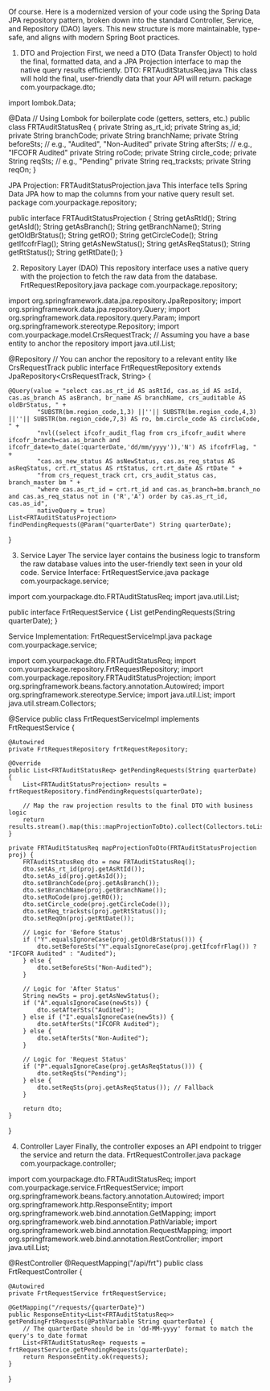 Of course. Here is a modernized version of your code using the Spring Data JPA repository pattern, broken down into the standard Controller, Service, and Repository (DAO) layers.
This new structure is more maintainable, type-safe, and aligns with modern Spring Boot practices.
1. DTO and Projection
First, we need a DTO (Data Transfer Object) to hold the final, formatted data, and a JPA Projection interface to map the native query results efficiently.
DTO: FRTAuditStatusReq.java
This class will hold the final, user-friendly data that your API will return.
package com.yourpackage.dto;

import lombok.Data;

@Data // Using Lombok for boilerplate code (getters, setters, etc.)
public class FRTAuditStatusReq {
    private String as_rt_id;
    private String as_id;
    private String branchCode;
    private String branchName;
    private String beforeSts; // e.g., "Audited", "Non-Audited"
    private String afterSts;  // e.g., "IFCOFR Audited"
    private String roCode;
    private String circle_code;
    private String reqSts;    // e.g., "Pending"
    private String req_tracksts;
    private String reqOn;
}

JPA Projection: FRTAuditStatusProjection.java
This interface tells Spring Data JPA how to map the columns from your native query result set.
package com.yourpackage.repository;

public interface FRTAuditStatusProjection {
    String getAsRtId();
    String getAsId();
    String getAsBranch();
    String getBranchName();
    String getOldBrStatus();
    String getRO();
    String getCircleCode();
    String getIfcofrFlag();
    String getAsNewStatus();
    String getAsReqStatus();
    String getRtStatus();
    String getRtDate();
}

2. Repository Layer (DAO)
This repository interface uses a native query with the projection to fetch the raw data from the database.
FrtRequestRepository.java
package com.yourpackage.repository;

import org.springframework.data.jpa.repository.JpaRepository;
import org.springframework.data.jpa.repository.Query;
import org.springframework.data.repository.query.Param;
import org.springframework.stereotype.Repository;
import com.yourpackage.model.CrsRequestTrack; // Assuming you have a base entity to anchor the repository
import java.util.List;

@Repository
// You can anchor the repository to a relevant entity like CrsRequestTrack
public interface FrtRequestRepository extends JpaRepository<CrsRequestTrack, String> {

    @Query(value = "select cas.as_rt_id AS asRtId, cas.as_id AS asId, cas.as_branch AS asBranch, br_name AS branchName, crs_auditable AS oldBrStatus, " +
            "SUBSTR(bm.region_code,1,3) ||''|| SUBSTR(bm.region_code,4,3) ||''|| SUBSTR(bm.region_code,7,3) AS ro, bm.circle_code AS circleCode, " +
            "nvl((select ifcofr_audit_flag from crs_ifcofr_audit where ifcofr_branch=cas.as_branch and ifcofr_date=to_date(:quarterDate,'dd/mm/yyyy')),'N') AS ifcofrFlag, " +
            "cas.as_new_status AS asNewStatus, cas.as_req_status AS asReqStatus, crt.rt_status AS rtStatus, crt.rt_date AS rtDate " +
            "from crs_request_track crt, crs_audit_status cas, branch_master bm " +
            "where cas.as_rt_id = crt.rt_id and cas.as_branch=bm.branch_no and cas.as_req_status not in ('R','A') order by cas.as_rt_id, cas.as_id",
            nativeQuery = true)
    List<FRTAuditStatusProjection> findPendingRequests(@Param("quarterDate") String quarterDate);
}

3. Service Layer
The service layer contains the business logic to transform the raw database values into the user-friendly text seen in your old code.
Service Interface: FrtRequestService.java
package com.yourpackage.service;

import com.yourpackage.dto.FRTAuditStatusReq;
import java.util.List;

public interface FrtRequestService {
    List<FRTAuditStatusReq> getPendingRequests(String quarterDate);
}

Service Implementation: FrtRequestServiceImpl.java
package com.yourpackage.service;

import com.yourpackage.dto.FRTAuditStatusReq;
import com.yourpackage.repository.FrtRequestRepository;
import com.yourpackage.repository.FRTAuditStatusProjection;
import org.springframework.beans.factory.annotation.Autowired;
import org.springframework.stereotype.Service;
import java.util.List;
import java.util.stream.Collectors;

@Service
public class FrtRequestServiceImpl implements FrtRequestService {

    @Autowired
    private FrtRequestRepository frtRequestRepository;

    @Override
    public List<FRTAuditStatusReq> getPendingRequests(String quarterDate) {
        List<FRTAuditStatusProjection> results = frtRequestRepository.findPendingRequests(quarterDate);

        // Map the raw projection results to the final DTO with business logic
        return results.stream().map(this::mapProjectionToDto).collect(Collectors.toList());
    }

    private FRTAuditStatusReq mapProjectionToDto(FRTAuditStatusProjection proj) {
        FRTAuditStatusReq dto = new FRTAuditStatusReq();
        dto.setAs_rt_id(proj.getAsRtId());
        dto.setAs_id(proj.getAsId());
        dto.setBranchCode(proj.getAsBranch());
        dto.setBranchName(proj.getBranchName());
        dto.setRoCode(proj.getRO());
        dto.setCircle_code(proj.getCircleCode());
        dto.setReq_tracksts(proj.getRtStatus());
        dto.setReqOn(proj.getRtDate());

        // Logic for 'Before Status'
        if ("Y".equalsIgnoreCase(proj.getOldBrStatus())) {
            dto.setBeforeSts("Y".equalsIgnoreCase(proj.getIfcofrFlag()) ? "IFCOFR Audited" : "Audited");
        } else {
            dto.setBeforeSts("Non-Audited");
        }

        // Logic for 'After Status'
        String newSts = proj.getAsNewStatus();
        if ("A".equalsIgnoreCase(newSts)) {
            dto.setAfterSts("Audited");
        } else if ("I".equalsIgnoreCase(newSts)) {
            dto.setAfterSts("IFCOFR Audited");
        } else {
            dto.setAfterSts("Non-Audited");
        }

        // Logic for 'Request Status'
        if ("P".equalsIgnoreCase(proj.getAsReqStatus())) {
            dto.setReqSts("Pending");
        } else {
            dto.setReqSts(proj.getAsReqStatus()); // Fallback
        }

        return dto;
    }
}

4. Controller Layer
Finally, the controller exposes an API endpoint to trigger the service and return the data.
FrtRequestController.java
package com.yourpackage.controller;

import com.yourpackage.dto.FRTAuditStatusReq;
import com.yourpackage.service.FrtRequestService;
import org.springframework.beans.factory.annotation.Autowired;
import org.springframework.http.ResponseEntity;
import org.springframework.web.bind.annotation.GetMapping;
import org.springframework.web.bind.annotation.PathVariable;
import org.springframework.web.bind.annotation.RequestMapping;
import org.springframework.web.bind.annotation.RestController;
import java.util.List;

@RestController
@RequestMapping("/api/frt")
public class FrtRequestController {

    @Autowired
    private FrtRequestService frtRequestService;

    @GetMapping("/requests/{quarterDate}")
    public ResponseEntity<List<FRTAuditStatusReq>> getPendingFrtRequests(@PathVariable String quarterDate) {
        // The quarterDate should be in 'dd-MM-yyyy' format to match the query's to_date format
        List<FRTAuditStatusReq> requests = frtRequestService.getPendingRequests(quarterDate);
        return ResponseEntity.ok(requests);
    }
}

